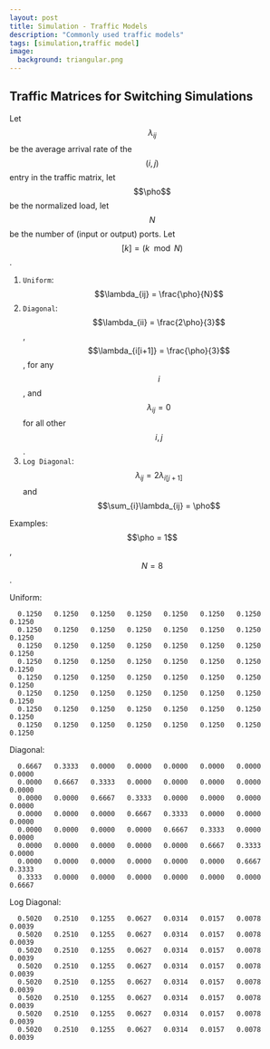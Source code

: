 ```yaml
---
layout: post
title: Simulation - Traffic Models
description: "Commonly used traffic models"
tags: [simulation,traffic model]
image:
  background: triangular.png
---
```


## Traffic Matrices for Switching Simulations

Let $$\lambda_{ij}$$ be the average arrival rate of the $$(i,j)$$ entry in the traffic matrix, let $$\pho$$ be the normalized load, let $$N$$ be the number of (input or output) ports. Let $$[k] = (k \mod N)$$. 

1. `Uniform`: $$\lambda_{ij} = \frac{\pho}{N}$$
2. `Diagonal`: $$\lambda_{ii} = \frac{2\pho}{3}$$, $$\lambda_{i[i+1]} = \frac{\pho}{3}$$, for any $$i$$, and $$\lambda_{ij} = 0$$ for all other $$i,j$$.
3. `Log Diagonal`: $$\lambda_{ij} = 2\lambda_{i[j+1]}$$ and $$\sum_{i}\lambda_{ij} = \pho$$

Examples: $$\pho = 1$$, $$N = 8$$.

Uniform:

~~~shell
  0.1250   0.1250   0.1250   0.1250   0.1250   0.1250   0.1250   0.1250 
  0.1250   0.1250   0.1250   0.1250   0.1250   0.1250   0.1250   0.1250 
  0.1250   0.1250   0.1250   0.1250   0.1250   0.1250   0.1250   0.1250 
  0.1250   0.1250   0.1250   0.1250   0.1250   0.1250   0.1250   0.1250 
  0.1250   0.1250   0.1250   0.1250   0.1250   0.1250   0.1250   0.1250 
  0.1250   0.1250   0.1250   0.1250   0.1250   0.1250   0.1250   0.1250 
  0.1250   0.1250   0.1250   0.1250   0.1250   0.1250   0.1250   0.1250 
  0.1250   0.1250   0.1250   0.1250   0.1250   0.1250   0.1250   0.1250 
~~~

Diagonal:

~~~shell
  0.6667   0.3333   0.0000   0.0000   0.0000   0.0000   0.0000   0.0000 
  0.0000   0.6667   0.3333   0.0000   0.0000   0.0000   0.0000   0.0000 
  0.0000   0.0000   0.6667   0.3333   0.0000   0.0000   0.0000   0.0000 
  0.0000   0.0000   0.0000   0.6667   0.3333   0.0000   0.0000   0.0000 
  0.0000   0.0000   0.0000   0.0000   0.6667   0.3333   0.0000   0.0000 
  0.0000   0.0000   0.0000   0.0000   0.0000   0.6667   0.3333   0.0000 
  0.0000   0.0000   0.0000   0.0000   0.0000   0.0000   0.6667   0.3333 
  0.3333   0.0000   0.0000   0.0000   0.0000   0.0000   0.0000   0.6667
~~~

Log Diagonal:

~~~shell
  0.5020   0.2510   0.1255   0.0627   0.0314   0.0157   0.0078   0.0039 
  0.5020   0.2510   0.1255   0.0627   0.0314   0.0157   0.0078   0.0039 
  0.5020   0.2510   0.1255   0.0627   0.0314   0.0157   0.0078   0.0039 
  0.5020   0.2510   0.1255   0.0627   0.0314   0.0157   0.0078   0.0039 
  0.5020   0.2510   0.1255   0.0627   0.0314   0.0157   0.0078   0.0039 
  0.5020   0.2510   0.1255   0.0627   0.0314   0.0157   0.0078   0.0039 
  0.5020   0.2510   0.1255   0.0627   0.0314   0.0157   0.0078   0.0039 
  0.5020   0.2510   0.1255   0.0627   0.0314   0.0157   0.0078   0.0039 
~~~

